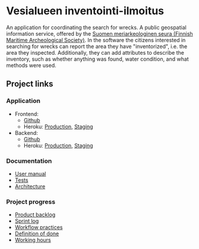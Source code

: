 # Vesialueen inventointi-ilmoitus

An application for coordinating the search for wrecks.
A public geospatial information service, offered by the [Suomen meriarkeologinen seura (Finnish Maritime Archeological Society)](https://www.mas.fi/). In the software the citizens interested in searching for wrecks can report the area they have "inventorized", i.e. the area they inspected. Additionally, they can add attributes to describe the inventory, such as whether anything was found, water condition, and what methods were used.


## Project links

### Application
* Frontend: 
  * [Github](https://github.com/ohtuprojekti-2022/vesialue-front)
  * Heroku: [Production](https://vesialue-front.herokuapp.com), [Staging](https://vesialue-front-staging.herokuapp.com)
* Backend: 
  * [Github](https://github.com/ohtuprojekti-2022/vesialue-back)
  * Heroku: [Production](https://vesialue-back.herokuapp.com), [Staging](https://vesialue-back-staging.herokuapp.com)

### Documentation
* [User manual](https://github.com/ohtuprojekti-2022/vesialueen-inventointi-ilmoitus/blob/main/user_manual.md)
* [Tests]()
* [Architecture](architecture.md)

### Project progress
* [Product backlog](https://docs.google.com/spreadsheets/d/1GhMzo0HEctbyjW3azTA7_18ltV3BXhEmZAFgWisw2lA/edit#gid=0)
* [Sprint log](https://docs.google.com/spreadsheets/d/1nCVv4__ZBgJAmnxx4Y7evX8--HsfqhYL4azqnDb5UFg/edit#gid=625081244)
* [Workflow practices](https://github.com/ohtuprojekti-2022/vesialueen-inventointi-ilmoitus/blob/main/workflow_practices.md)
* [Definition of done](https://github.com/ohtuprojekti-2022/vesialueen-inventointi-ilmoitus/blob/main/dod.md)
* [Working hours](https://docs.google.com/spreadsheets/d/1nCVv4__ZBgJAmnxx4Y7evX8--HsfqhYL4azqnDb5UFg/edit#gid=2007903840)
